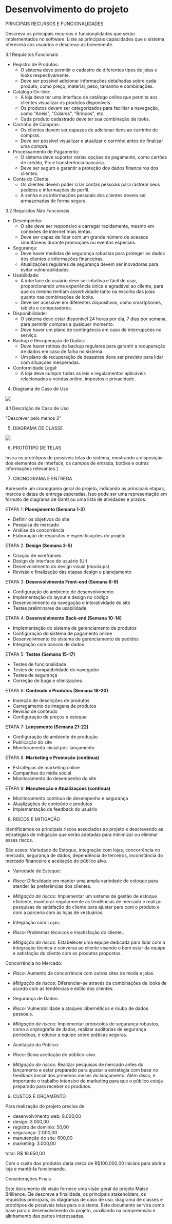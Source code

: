 # Desenvolvimento do projeto

PRINCIPAIS RECURSOS E FUNCIONALIDADES

Descreva os principais recursos e funcionalidades que serão implementados no software. Liste as principais capacidades que o sistema oferecerá aos usuários e descreva-as brevemente.

3.1 Requisitos Funcionais

- Registro de Produtos:
  - O sistema deve permitir o cadastro de diferentes tipos de joias e looks respectivamente.
  - Deve ser possível adicionar informações detalhadas sobre cada produto, como preço, material, peso, tamanho e combinações.
- Catálogo On-line:
  - A loja deve ter uma interface de catálogo online que permita aos clientes visualizar os produtos disponíveis.
  - Os produtos devem ser categorizados para facilitar a navegação, como "Anéis", "Colares", "Brincos", etc.
  - Cada produto cadastrado deve ter sua combinação de looks.
- Carrinho de Compras:
  - Os clientes devem ser capazes de adicionar itens ao carrinho de compras.
  - Deve ser possível visualizar e atualizar o carrinho antes de finalizar uma compra.
- Processamento de Pagamento:
  - O sistema deve suportar várias opções de pagamento, como cartões de crédito, Pix e transferência bancária.
  - Deve ser seguro e garantir a proteção dos dados financeiros dos clientes.
- Conta do Cliente:
  - Os clientes devem poder criar contas pessoais para rastrear seus pedidos e informações de perfil.
  - A senha e as informações pessoais dos clientes devem ser armazenadas de forma segura.

3.2 Requisitos Não Funcionais

- Desempenho:
  - O site deve ser responsivo e carregar rapidamente, mesmo em conexões de internet mais lentas.
  - Deve ser capaz de lidar com um grande número de acessos simultâneos durante promoções ou eventos especiais.
- Segurança:
  - Deve haver medidas de segurança robustas para proteger os dados dos clientes e informações financeiras.
  - Atualizações regulares de segurança devem ser inovadoras para evitar vulnerabilidades.
- Usabilidade:
  - A interface do usuário deve ser intuitiva e fácil de usar, proporcionando uma experiência única e agradável ao cliente, para que os mesmo tenham assertividade tanto na escolha das joias quanto nas combinações de looks.
  - Deve ser acessível em diferentes dispositivos, como smartphones, tablets e computadores.
- Disponibilidade:
  - O sistema deve estar disponível 24 horas por dia, 7 dias por semana, para permitir compras a qualquer momento.
  - Deve haver um plano de contingência em caso de interrupções no serviço.
- Backup e Recuperação de Dados:
  - Deve haver rotinas de backup regulares para garantir a recuperação de dados em caso de falha no sistema.
  - Um plano de recuperação de desastres deve ser previsto para lidar com situações inesperadas.
- Conformidade Legal:
  - A loja deve cumprir todas as leis e regulamentos aplicáveis ​​relacionados a vendas online, impostos e privacidade.

4. Diagrama de Caso de Uso

![](RackMultipart20231129-1-kv2kww_html_d3aed02645eaee18.png)

4.1 Descrição de Caso de Uso

"Descrever pelo menos 2"

5. DIAGRAMA DE CLASSE

![](RackMultipart20231129-1-kv2kww_html_cd34f313d82b8018.png)

6. PROTÓTIPO DE TELAS

Insira os protótipos de possíveis telas do sistema, mostrando a disposição dos elementos de interface, os campos de entrada, botões e outras informações relevantes.]

7. CRONOGRAMA E ENTREGA

Apresente um cronograma geral do projeto, indicando as principais etapas, marcos e datas de entrega esperadas. Isso pode ser uma representação em formato de diagrama de Gantt ou uma lista de atividades e prazos.

ETAPA 1: **Planejamento (Semana 1-2)**

- Definir os objetivos do site
- Pesquisa de mercado
- Análise da concorrência
- Elaboração de requisitos e especificações do projeto

ETAPA 2: **Design (Semana 3-5)**

- Criação de wireframes
- Design de interface do usuário (UI)
- Desenvolvimento do design visual (mockups)
- Revisão e finalização das etapas design e planejamento

ETAPA 3: **Desenvolvimento Front-end (Semana 6-9)**

- Configuração do ambiente de desenvolvimento
- Implementação do layout e design no código
- Desenvolvimento da navegação e interatividade do site
- Testes preliminares de usabilidade

ETAPA 4: **Desenvolvimento Back-end (Semana 10-14)**

- Implementação do sistema de gerenciamento de produtos
- Configuração do sistema de pagamento online
- Desenvolvimento do sistema de gerenciamento de pedidos
- Integração com bancos de dados

ETAPA 5: **Testes (Semana 15-17)**

- Testes de funcionalidade
- Testes de compatibilidade do navegador
- Testes de segurança
- Correção de bugs e otimizações

ETAPA 6: **Conteúdo e Produtos (Semana 18-20)**

- Inserção de descrições de produtos
- Carregamento de imagens de produtos
- Revisão de conteúdo
- Configuração de preços e estoque

ETAPA 7: **Lançamento (Semana 21-22)**

- Configuração do ambiente de produção
- Publicação do site
- Monitoramento inicial pós-lançamento

ETAPA 8: **Marketing e Promoção (contínua)**

- Estratégias de marketing online
- Campanhas de mídia social
- Monitoramento do desempenho do site

ETAPA 9: **Manutenção e Atualizações (contínua)**

- Monitoramento contínuo de desempenho e segurança
- Atualizações de conteúdo e produtos
- Implementação de feedback do usuário

8. RISCOS E MITIGAÇÃO

Identificamos os principais riscos associados ao projeto e descrevendo as estratégias de mitigação que serão adotadas para minimizar ou eliminar esses riscos.

São esses: Variedade de Estoque, integração com lojas, concorrência no mercado, segurança de dados, dependência de terceiros, inconstância do mercado financeiro e aceitação do público alvo.

- Variedade de Estoque:

- _Risco:_ Dificuldade em manter uma ampla variedade de estoque para atender às preferências dos clientes.
- _Mitigação de riscos:_ Implementar um sistema de gestão de estoque eficiente, monitorar regularmente as tendências de mercado e realizar pesquisas de satisfação do cliente para ajustar para com o produto e com a parceria com as lojas de vestuários.

- Integração com Lojas:

- _Risco:_ Problemas técnicos e insatisfação do cliente..
- _Mitigação de riscos:_ Estabelecer uma equipe dedicada para lidar com a integração técnica e conversa ao cliente visando o bem estar da equipe e satisfação do cliente com os produtos propostos.

Concorrência no Mercado:

- _Risco:_ Aumento da concorrência com outros sites de moda e joias.
- _Mitigação de riscos:_ Diferenciar-se através da combinações de looks de acordo com as tendências e estilo dos clientes.

- Segurança de Dados:

- _Risco:_ Vulnerabilidade a ataques cibernéticos e roubo de dados pessoais.
- _Mitigação de riscos:_ Implementar protocolos de segurança robustos, como a criptografia de dados, realizar auditorias de segurança periódicas, e educar a equipe sobre práticas seguras.

- Aceitação do Público:

- _Risco:_ Baixa aceitação do público-alvo.
- _Mitigação de riscos:_ Realizar pesquisas de mercado antes do lançamento e estar preparado para ajustar a estratégia com base no feedback inicial dos primeiros meses do lançamento. Além disso, é importante o trabalho intensivo de marketing para que o público esteja preparado para receber os produtos.

9. CUSTOS E ORÇAMENTO

Para realização do projeto precisa de

- desenvolvimento web: 8.000,00
- design: 3.000,00
- registro de dominio: 50,00
- segurança: 2.000,00
- manutenção do site: 600,00
- marketing: 3.000,00

total: R$ 16.650,00

Com o custo dos produtos daria cerca de R$100.000,00 iniciais para abrir a loja e mantê-la funcionando.

Considerações Finais

Este documento de visão fornece uma visão geral do projeto Maise Brilliance. Ele descreve a finalidade, os principais stakeholders, os requisitos principais, os diagramas de caso de uso, diagrama de classes e protótipos de possíveis telas para o sistema. Este documento servirá como base para o desenvolvimento do projeto, auxiliando na compreensão e alinhamento das partes interessadas.
